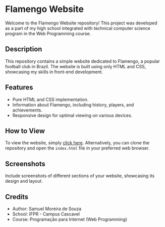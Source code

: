 # Flamengo Website

Welcome to the Flamengo Website repository! This project was developed as a part of my high school integrated with technical computer science program in the Web Programming course.

## Description
This repository contains a simple website dedicated to Flamengo, a popular football club in Brazil. The website is built using only HTML and CSS, showcasing my skills in front-end development.

## Features
- Pure HTML and CSS implementation.
- Information about Flamengo, including history, players, and achievements.
- Responsive design for optimal viewing on various devices.

## How to View
To view the website, simply [click here](https://sammsouzaa.github.io/Flamengo-Website/). Alternatively, you can clone the repository and open the `index.html` file in your preferred web browser.

## Screenshots
Include screenshots of different sections of your website, showcasing its design and layout.

## Credits
- Author: Samuel Moreira de Souza
- School: IFPR - Campus Cascavel
- Course: Programação para Internet (Web Programming)

